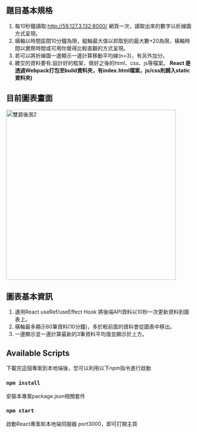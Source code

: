 ## 題目基本規格
1. 每10秒鐘讀取:http://59.127.3.132:8000/ 網頁一次，讀取出來的數字以折線圖方式呈現。
2. 橫軸以時間區間10分鐘為限，縱軸最大值以抓取到的最大數+20為限，橫軸時間以實際時間或可用你覺得比較直觀的方式呈現。 
3. 若可以將折線圖一邊顯示一邊計算移動平均線(n=3)，有另外加分。
4. 繳交的資料要有:設計好的框架，做好之後的html、css、js等檔案。  **React 是透過Webpack打包至build資料夾，有index.html檔案，js/css則歸入static資料夾)**

## 目前圖表畫面
<img width="460" alt="雙肩後測2" src="https://user-images.githubusercontent.com/71853581/219853181-69950191-e83a-40ee-9660-00316c5c83d5.png">


## 圖表基本資訊 
1. 運用React useRef/useEffect Hook 將後端API資料以10秒一次更新資料到圖表上。
2. 橫軸最多顯示60筆資料(10分鐘)，多於較前面的資料會從圖表中移出。
3. 一邊顯示並一邊計算最新的3筆資料平均值並顯示於上方。  

## Available Scripts

下載完這個專案到本地端後，您可以利用以下npm指令進行啟動
### `npm install`

安裝本專案package.json相關套件

### `npm start`

啟動React專案和本地端伺服器 port3000，即可打開主頁



